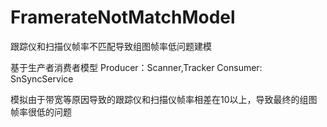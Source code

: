 # FramerateNotMatchModel
跟踪仪和扫描仪帧率不匹配导致组图帧率低问题建模

基于生产者消费者模型
Producer：Scanner,Tracker
Consumer: SnSyncService

模拟由于带宽等原因导致的跟踪仪和扫描仪帧率相差在10以上，导致最终的组图帧率很低的问题
